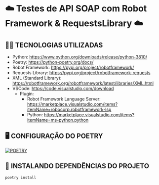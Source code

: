 # ☁️ Testes de API SOAP com Robot Framework & RequestsLibrary ☁️

## 👨‍💻 TECNOLOGIAS UTILIZADAS

- Python: https://www.python.org/downloads/release/python-3810/
- Poetry: https://python-poetry.org/docs/
- Robot Framework: https://pypi.org/project/robotframework/
- Requests Library: https://pypi.org/project/robotframework-requests
- XML (Standard Library): https://robotframework.org/robotframework/latest/libraries/XML.html
- VSCode: https://code.visualstudio.com/download
    - Plugin:
        - Robot Framework Language Server: https://marketplace.visualstudio.com/items?itemName=robocorp.robotframework-lsp
        - Python: https://marketplace.visualstudio.com/items?itemName=ms-python.python



## 🖥️ CONFIGURAÇÃO DO POETRY

[![POETRY](https://img.youtube.com/vi/1z4JDp-Ky9g/0.jpg)](https://www.youtube.com/watch?v=1z4JDp-Ky9g)


## 🦾 INSTALANDO DEPENDÊNCIAS DO PROJETO

```
poetry install
```